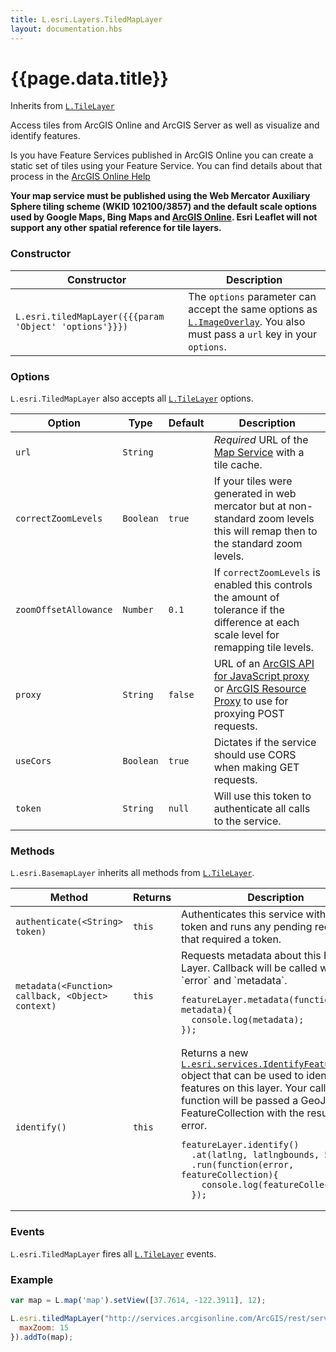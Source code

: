 ```yaml
---
title: L.esri.Layers.TiledMapLayer
layout: documentation.hbs
---
```


# {{page.data.title}}

Inherits from [`L.TileLayer`](http://leafletjs.com/reference.html#tilelayer)

Access tiles from ArcGIS Online and ArcGIS Server as well as visualize and identify features.

Is you have Feature Services published in ArcGIS Online you can create a static set of tiles using your Feature Service. You can find details about that process in the [ArcGIS Online Help](http://doc.arcgis.com/en/arcgis-online/share-maps/publish-tiles.htm#ESRI_SECTION1_F68FCBD33BD54117B23232D41A762E89)

**Your map service must be published using the Web Mercator Auxiliary Sphere tiling scheme (WKID 102100/3857) and the default scale options used by Google Maps, Bing Maps and [ArcGIS Online](http://resources.arcgis.com/en/help/arcgisonline-content/index.html#//011q00000002000000). Esri Leaflet will not support any other spatial reference for tile layers.**

### Constructor

<table>
    <thead>
        <tr>
            <th>Constructor</th>
            <th>Description</th>
        </tr>
    </thead>
    <tbody>
        <tr>
            <td><code class="nobr">L.esri.tiledMapLayer({{{param 'Object' 'options'}}})</code></td>
            <td>The <code>options</code> parameter can accept the same options as <a href="http://leafletjs.com/reference.html#tilelayer"><code>L.ImageOverlay</code></a>. You also must pass a <code>url</code> key in your <code>options</code>.</td>
        </tr>
    </tbody>
</table>

### Options

`L.esri.TiledMapLayer` also accepts all [`L.TileLayer`](http://leafletjs.com/reference.html#tilelayer-options) options.

| Option | Type | Default | Description |
| --- | --- | --- | --- |
`url` | `String` | | *Required* URL of the [Map Service](http://resources.arcgis.com/en/help/arcgis-rest-api/#/Map_Service/02r3000000w2000000) with a tile cache.
| `correctZoomLevels` | `Boolean` | `true` | If your tiles were generated in web mercator but at non-standard zoom levels this will remap then to the standard zoom levels.
| `zoomOffsetAllowance` | `Number` | `0.1` | If `correctZoomLevels` is enabled this controls the amount of tolerance if the difference at each scale level for remapping tile levels.
| `proxy` | `String` | `false` | URL of an [ArcGIS API for JavaScript proxy](https://developers.arcgis.com/javascript/jshelp/ags_proxy.html) or [ArcGIS Resource Proxy](https://github.com/Esri/resource-proxy) to use for proxying POST requests. |
| `useCors` | `Boolean` | `true` | Dictates if the service should use CORS when making GET requests. |
| `token` | `String` | `null` | Will use this token to authenticate all calls to the service.

### Methods

`L.esri.BasemapLayer` inherits all methods from [`L.TileLayer`](http://leafletjs.com/reference.html#tilelayer).

<table>
    <thead>
        <tr>
            <th>Method</th>
            <th>Returns</th>
            <th>Description</th>
        </tr>
    </thead>
    <tbody>
        <tr>
            <td><code>authenticate(&lt;String&gt; token)</code></td>
            <td><code>this</code></td>
            <td>Authenticates this service with a new token and runs any pending requests that required a token.</td>
        </tr>
        <tr>
            <td><code>metadata(&lt;Function&gt; callback, &lt;Object&gt; context)</code></td>
            <td><code>this</code></td>
            <td>
                Requests metadata about this Feature Layer. Callback will be called with `error` and `metadata`.
<pre class="js"><code>featureLayer.metadata(function(error, metadata){
  console.log(metadata);
});</code></pre>
            </td>
        </tr>
        <tr>
            <td><code>identify()</code></td>
            <td><code>this</code></td>
            <td>
                Returns a new <a href="/api-reference/tasks/identify-features.html"><code>L.esri.services.IdentifyFeatures</code></a> object that can be used to identify features on this layer. Your callback function will be passed a GeoJSON FeatureCollection with the results or an error.
<pre class="js"><code>featureLayer.identify()
  .at(latlng, latlngbounds, 5)
  .run(function(error, featureCollection){
    console.log(featureCollection);
  });</code></pre>
            </td>
        </tr>
    </tbody>
</table>

### Events

`L.esri.TiledMapLayer` fires all  [`L.TileLayer`](http://leafletjs.com/reference.html#tilelayer) events.

### Example

```js
var map = L.map('map').setView([37.7614, -122.3911], 12);

L.esri.tiledMapLayer("http://services.arcgisonline.com/ArcGIS/rest/services/USA_Topo_Maps/MapServer", {
  maxZoom: 15
}).addTo(map);
```
